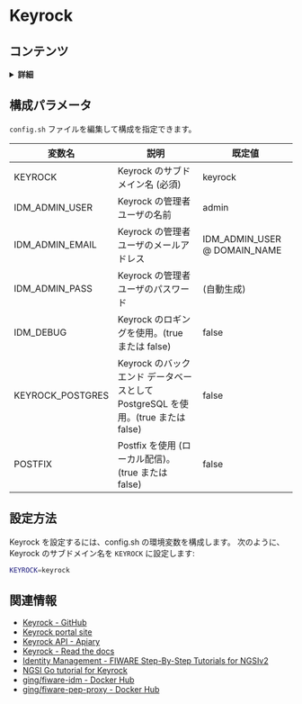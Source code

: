 # Keyrock

## コンテンツ

<details>
<summary><strong>詳細</strong></summary>

-   [構成パラメータ](#configuration-parameters)
-   [設定方法](#how-to-setup)
-   [関連情報](#related-information)

</details>

<a name="configuration-parameters"></a>

## 構成パラメータ

`config.sh` ファイルを編集して構成を指定できます。

| 変数名            | 説明                                                                              | 既定値                          |
| ----------------- | --------------------------------------------------------------------------------- | ------------------------------- |
| KEYROCK           | Keyrock のサブドメイン名 (必須)                                                   | keyrock                         |
| IDM\_ADMIN\_USER  | Keyrock の管理者ユーザの名前                                                      | admin                           |
| IDM\_ADMIN\_EMAIL | Keyrock の管理者ユーザのメールアドレス                                            | IDM\_ADMIN\_USER @ DOMAIN\_NAME |
| IDM\_ADMIN\_PASS  | Keyrock の管理者ユーザのパスワード                                                | (自動生成)                      |
| IDM\_DEBUG        | Keyrock のロギングを使用。(true または false)                                     | false                           |
| KEYROCK\_POSTGRES | Keyrock のバックエンド データベースとして PostgreSQL を使用。(true または false)  | false                           |
| POSTFIX           | Postfix を使用 (ローカル配信)。(true または false)                                | false                           |

<a name="how-to-setup"></a>

## 設定方法

Keyrock を設定するには、config.sh の環境変数を構成します。
次のように、Keyrock のサブドメイン名を `KEYROCK` に設定します:

```bash
KEYROCK=keyrock
```

<a name="related-information"></a>

## 関連情報

-   [Keyrock - GitHub](https://github.com/ging/fiware-idm)
-   [Keyrock portal site](https://keyrock-fiware.github.io/)
-   [Keyrock API - Apiary](https://keyrock.docs.apiary.io/#)
-   [Keyrock - Read the docs](https://fiware-idm.readthedocs.io/)
-   [Identity Management - FIWARE Step-By-Step Tutorials for NGSIv2](https://fiware-tutorials.readthedocs.io/en/latest/identity-management.html)
-   [NGSI Go tutorial for Keyrock](https://ngsi-go.letsfiware.jp/tutorial/keyrock/)
-   [ging/fiware-idm - Docker Hub](https://hub.docker.com/r/ging/fiware-idm)
-   [ging/fiware-pep-proxy - Docker Hub](https://hub.docker.com/r/ging/fiware-pep-proxy)
